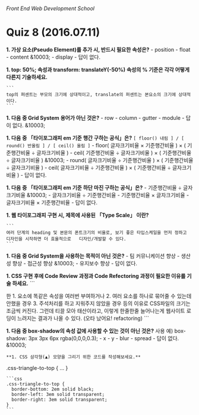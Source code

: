###### Front End Web Development School

# Quiz 8 (2016.07.11)
**1. 가상 요소(Pseudo Element)를 추가 시, 반드시 필요한 속성은?**
	- position
	- float
	- content &10003;
	- display
	- 답이 없다.

**1. top: 50%; 속성과 transform: translateY(-50%) 속성의 % 기준은 각각 어떻게 다른지 기술하세요.**

	```
	top의 퍼센트는 부모의 크기에 상대적이고, translate의 퍼센트는 본요소의 크기에 상대적이다.
	```

**1. 다음 중 Grid System 용어가 아닌 것은?**
	- row
	- column
	- gutter
	- module
	- 답이 없다. &10003;

**1. 다음 중 「타이포그래피 em 기준 행간 구하는 공식」은?** `[ floor() 내림 ] / [ round() 반올림 ] / [ ceil() 올림 ]`
	- floor( 글자크기비율 × 기준행간비율 ) × ( 기준행간비율 ÷ 글자크기비율 )
	- ceil( 기준행간비율 ÷ 글자크기비율 ) × ( 기준행간비율 ÷ 글자크기비율 ) &10003;
	- round( 글자크기비율 ÷ 기준행간비율 ) × ( 기준행간비율 ÷ 글자크기비율 )
	- ceil( 글자크기비율 ÷ 기준행간비율 ) × ( 기준행간비율 ÷ 글자크기비율 )
	- 답이 없다. 

**1. 다음 중 「타이포그래피 em 기준 하단 마진 구하는 공식」은?**
	- 기준행간비율 ÷ 글자크기비율 &10003;
	- 글자크기비율 ÷ 기준행간비율
	- 기준행간비율 × 글자크기비율
	- 글자크기비율 × 기준행간비율
	- 답이 없다. 

**1. 웹 타이포그래피 구현 시, 제목에 사용된 「Type Scale」 이란?**
	
	```
	여러 단계의 heading 및 본문의 폰트크기의 비율로, 보기 좋은 타입스케일을 먼저 정하고 디자인을 시작하면 더 효율적으로 	디자인/개발할 수 있다.
	```

**1. 다음 중 Grid System을 사용하는 목적이 아닌 것은?**
	- 팀 커뮤니케이션 향상
	- 생산성 향상
	- 접근성 향상 &10003;
	- 유지보수 향상
	- 답이 없다.

**1. CSS 구현 후에 Code Review 과정과 Code Refectoring 과정이 필요한 이유를 기술 하세요.**
	```

한 1. 요소에 똑같은 속성을 여러번 부여하거나
	2. 여러 요소를 하나로 묶어줄 수 있는데 안했을 경우
	3. 주석처리를 하고 지워주지 않았을 경우
	등의 이유로 CSS파일의 크기는 조금씩 커진다. 
	그런데 티끌 모아 태산이라고, 이렇게 한줄한줄 늘어나는게 웹사이트 로딩이 느려지는 결과가 나올 수 있다. 
	(오타 났어요! refactoring)
	```

**1. 다음 중 box-shadow의 속성 값에 사용할 수 있는 것이 아닌 것은?**
사용 예) box-shadow: 3px 3px 6px rgba(0,0,0,0.3);
	- x
	- y
	- blur
	- spread
	- 답이 없다. &10003;
	
	**1. CSS 삼각형(▲) 모양을 그리기 위한 코드를 작성해보세요.**
.css-triangle-to-top { ... }

	```css
	.css-triangle-to-top {
	  border-bottom: 2em solid black;
	  border-left: 3em solid transparent;
	  border-right: 3em solid transparent;
	}
	```
